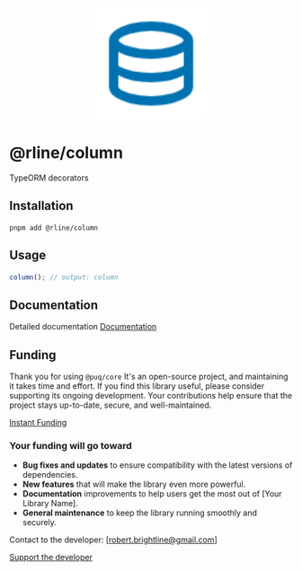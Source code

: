 <div align="center">
  <img src="https://raw.githubusercontent.com/rbrightline/common/refs/heads/main/libs/column/favicon.png" alt="Logo" width="200"/>
</div>

# @rline/column

TypeORM decorators

## Installation

```shell
pnpm add @rline/column
```

## Usage

```typescript
column(); // output: column
```

## Documentation

Detailed documentation [Documentation](https://rbrightline.github.io/common/column/)



## Funding

Thank you for using `@puq/core` It's an open-source project, and maintaining it takes time and effort. If you find this library useful, please consider supporting its ongoing development. Your contributions help ensure that the project stays up-to-date, secure, and well-maintained.

[Instant Funding](https://cash.app/$puqlib)

### Your funding will go toward

- **Bug fixes and updates** to ensure compatibility with the latest versions of dependencies.
- **New features** that will make the library even more powerful.
- **Documentation** improvements to help users get the most out of [Your Library Name].
- **General maintenance** to keep the library running smoothly and securely.

Contact to the developer: [robert.brightline@gmail.com]

[Support the developer](https://cash.app/$puqlib)
